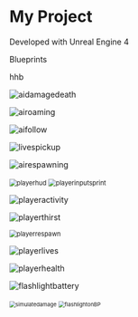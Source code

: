 # My Project

Developed with Unreal Engine 4

Blueprints

hhb


![aidamagedeath](D:\UE4linzaap\MyProject\BPpics\aidamagedeath.jpg)

![airoaming](D:\UE4linzaap\MyProject\BPpics\airoaming.jpg)

![aifollow](D:\UE4linzaap\MyProject\BPpics\aifollow.jpg)

![livespickup](D:\UE4linzaap\MyProject\BPpics\livespickup.jpg)

![airespawning](D:\UE4linzaap\MyProject\BPpics\airespawning.jpg)

<img src="D:\UE4linzaap\MyProject\BPpics\playerhud.jpg" alt="playerhud" style="zoom:80%;" />

<img src="D:\UE4linzaap\MyProject\BPpics\playerinputsprint.jpg" alt="playerinputsprint" style="zoom:80%;" />

![playeractivity](D:\UE4linzaap\MyProject\BPpics\playeractivity.jpg)

![playerthirst](D:\UE4linzaap\MyProject\BPpics\playerthirst.jpg)

<img src="D:\UE4linzaap\MyProject\BPpics\playerrespawn.jpg" alt="playerrespawn" style="zoom:80%;" />

![playerlives](D:\UE4linzaap\MyProject\BPpics\playerlives.jpg)

![playerhealth](D:\UE4linzaap\MyProject\BPpics\playerhealth.jpg)

![flashlightbattery](D:\UE4linzaap\MyProject\BPpics\flashlightbattery.jpg)

<img src="D:\UE4linzaap\MyProject\BPpics\simulatedamage.jpg" alt="simulatedamage" style="zoom:67%;" />

<img src="D:\UE4linzaap\MyProject\BPpics\flashlightonBP.jpg" alt="flashlightonBP" style="zoom:67%;" />
